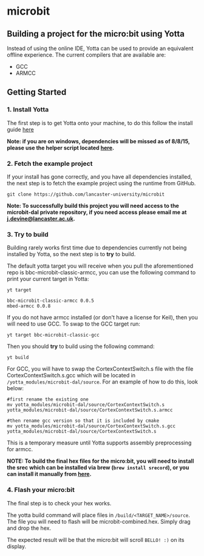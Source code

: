 # microbit

## Building a project for the micro:bit using Yotta 

Instead of using the online IDE, Yotta can be used to provide an equivalent offline experience. The current compilers that are available are:

* GCC
* ARMCC

## Getting Started

### 1. Install Yotta 
The first step is to get Yotta onto your machine, to do this follow the install guide [here](http://docs.yottabuild.org/#installing)

**Note: if you are on windows, dependencies will be missed as of 8/8/15, please use the helper script located [here](https://github.com/ARMmbed/yotta/blob/master/get_yotta.py).**

### 2. Fetch the example project

If your install has gone correctly, and you have all dependencies installed, the next step is to fetch the example project using the runtime from GitHub.

```
git clone https://github.com/lancaster-university/microbit
```

**Note: To successfully build this project you will need access to the microbit-dal private repository, if you need access please email me at j.devine@lancaster.ac.uk.**

### 3. Try to build
Building rarely works first time due to dependencies currently not being installed by Yotta, so the next step is to **try** to build.

The default yotta target you will receive when you pull the aforementioned repo is bbc-microbit-classic-armcc, you can use the following command to print your current target in Yotta:

```
yt target

bbc-microbit-classic-armcc 0.0.5
mbed-armcc 0.0.8
```

If you do not have armcc installed (or don't have a license for Keil), then you will need to use GCC. To swap to the GCC target run:

```
yt target bbc-microbit-classic-gcc
```

Then you should **try** to build using the following command:

```
yt build
```

For GCC, you will have to swap the CortexContextSwitch.s file with the file CortexContextSwitch.s.gcc which will be located in `/yotta_modules/microbit-dal/source`. For an example of how to do this, look below:

```
#first rename the existing one
mv yotta_modules/microbit-dal/source/CortexContextSwitch.s yotta_modules/microbit-dal/source/CortexContextSwitch.s.armcc

#then rename gcc version so that it is included by cmake
mv yotta_modules/microbit-dal/source/CortexContextSwitch.s.gcc yotta_modules/microbit-dal/source/CortexContextSwitch.s
```

This is a temporary measure until Yotta supports assembly preprocessing for armcc.


**NOTE:
To build the final hex files for the micro:bit, you will need to install the srec which can be installed via brew (`brew install srecord`), or you can install it manually from [here](http://srecord.sourceforge.net/).**

### 4. Flash your micro:bit
The final step is to check your hex works. 

The yotta build command will place files in `/build/<TARGET_NAME>/source`. The file you will need to flash will be microbit-combined.hex. Simply drag and drop the hex.

The expected result will be that the micro:bit will scroll `BELLO! :)` on its display.
